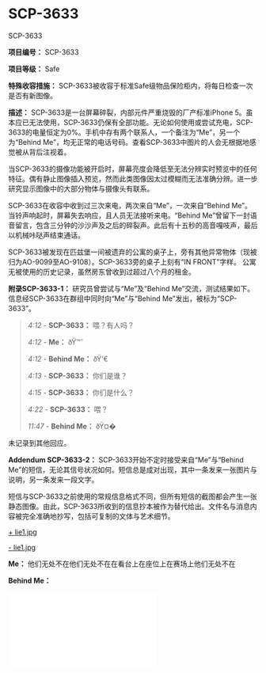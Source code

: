# SCP-3633
                        




SCP-3633



**项目编号：**  SCP-3633

**项目等级：**  Safe

**特殊收容措施：**  SCP-3633被收容于标准Safe级物品保险柜内，将每日检查一次是否有新图像。

**描述：**  SCP-3633是一台屏幕碎裂，内部元件严重烧毁的厂产标准iPhone 5。虽本应已无法使用，SCP-3633仍保有全部功能。无论如何使用或尝试充电，SCP-3633的电量恒定为0%。手机中存有两个联系人，一个备注为“Me”，另一个为“Behind Me”，均无正常的电话号码。查看SCP-3633中图片的人会无根据地感觉被从背后注视着。

当SCP-3633的摄像功能被开启时，屏幕亮度会降低至无法分辨实时预览中的任何特征。偶有静止图像插入预览，然而此类图像因太过模糊而无法准确分辨。进一步研究显示图像中的大部分物体与摄像头有联系。

SCP-3633在收容中收到过三次来电，两次来自“Me”，一次来自“Behind Me”。当铃声响起时，屏幕失去响应，且人员无法接听来电。“Behind Me”曾留下一封语音留言，包含三分钟的沙沙声及之后的碎裂声。此后有十五秒的高音嘎吱声，最后以机械咔哒声结束通话。

SCP-3633被发现在匹兹堡一间被遗弃的公寓的桌子上，旁有其他异常物体（现被归为AO-9099至AO-9108）。SCP-3633旁的桌子上刻有“IN FRONT”字样。 公寓无被使用的历史记录，虽然房东曾收到过超过八个月的租金。

**附录SCP-3633-1：**  研究员曾尝试与“Me”及“Behind Me”交流，测试结果如下。信息经SCP-3633在群组中同时向“Me”与“Behind Me”发出，被标为“SCP-3633”。


> *4:12*  - **SCP-3633：**  喂？有人吗？
> 
> *4:12*  - **Me：**  ðŸ™ˆ
> 
> *4:12*  - **Behind Me：**  ðŸ‘€
> 
> *4:13*  - **SCP-3633：**  你们是谁？
> 
> *4:15*  - **SCP-3633：**  你们是什么？
> 
> *4:22*  - **SCP-3633：**  喂？
> 
> *11:47*  - **Behind Me：**  ðŸ¤�
> 

未记录到其他回应。

**Addendum SCP-3633-2：**  SCP-3633开始不定时接受来自“Me”与“Behind Me”的短信，无论其信号状况如何。短信总是成对出现，其中一条发来一张图片与说明，另一条发来一段文字。

短信与SCP-3633之前使用的常规信息格式不同，但所有短信的截图都会产生一张静态图像。由此，SCP-3633所收到的信息抄本被作为替代给出。文件名与消息内容被完全准确地抄写，包括可复制的文体与艺术细节。


<a shape='rect' class='collapsible-block-link' href='javascript:;'>+&#160;lie1.jpg</a>

<a shape='rect' class='collapsible-block-link' href='javascript:;'>-&#160;lie1.jpg</a>


**Me：** 
他们无处不在他们无处不在在看台上在座位上在赛场上他们无处不在




**Behind Me：** 

<iframe frameborder='0' scrolling='auto' class='html-block-iframe' src='/scp-3633/html/1e99c1f76fc187532f6491ff511878a2dabd1ea6-10515181791505607549' allowtransparency='true' />







<a shape='rect' class='collapsible-block-link' href='javascript:;'>+&#160;lie2.jpg</a>

<a shape='rect' class='collapsible-block-link' href='javascript:;'>-&#160;lie2.jpg</a>


**Me：** 
这走廊尽头太亮了




**Behind Me：** 

<iframe frameborder='0' scrolling='auto' class='html-block-iframe' src='/scp-3633/html/e1a42dced831ad0c6f7f5bab87bec0bded034b46-349755835323121296' allowtransparency='true' />







<a shape='rect' class='collapsible-block-link' href='javascript:;'>+&#160;lie3.jpg</a>

<a shape='rect' class='collapsible-block-link' href='javascript:;'>-&#160;lie3.jpg</a>


**Me:** 
我听到尖叫声，歌声，警报声和湿润的噪音<sup class='footnoteref'>
 <a shape='rect' class='footnoteref' id='footnoteref-1' href='javascript:;' onclick='WIKIDOT.page.utils.scrollToReference(&apos;footnote-1&apos;)'>1</a>
</sup>




**Behind Me：** 

<iframe frameborder='0' scrolling='auto' class='html-block-iframe' src='/scp-3633/html/b1a4d659dc7ec1465b3f00f665ff6f919a3afd6b-1991636810788193988' allowtransparency='true' />







<a shape='rect' class='collapsible-block-link' href='javascript:;'>+&#160;truth.jpg</a>

<a shape='rect' class='collapsible-block-link' href='javascript:;'>-&#160;truth.jpg</a>


**Me：** 
我




**Behind Me：** 

<iframe frameborder='0' scrolling='auto' class='html-block-iframe' src='/scp-3633/html/fcbebba712f729065f5083ec174d8ac3222fb7df-1232972821609819959' allowtransparency='true' />





在收到最后的信息后，访问摄像功能时仅显示了一张图片：


<a shape='rect' class='collapsible-block-link' href='javascript:;'>+&#160;home.jpg</a>

<a shape='rect' class='collapsible-block-link' href='javascript:;'>-&#160;home.jpg</a>


<iframe frameborder='0' scrolling='auto' class='html-block-iframe' src='/scp-3633/html/5810bde31cb3af83c3a1014235f4e50f33e79b6f-18585390131579212010' allowtransparency='true' />






Footnotes
<a shape='rect' href='javascript:;' onclick='WIKIDOT.page.utils.scrollToReference(&apos;footnoteref-1&apos;)'>1</a>. 译注：”wet noises”，疑为white noises


                    